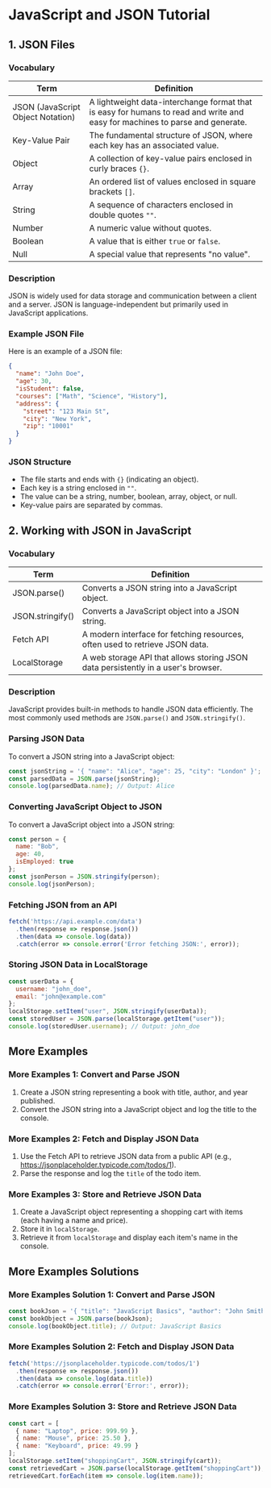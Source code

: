 # JavaScript and JSON Tutorial

## 1. JSON Files

### Vocabulary

| Term          | Definition |
|--------------|------------|
| JSON (JavaScript Object Notation) | A lightweight data-interchange format that is easy for humans to read and write and easy for machines to parse and generate. |
| Key-Value Pair | The fundamental structure of JSON, where each key has an associated value. |
| Object | A collection of key-value pairs enclosed in curly braces `{}`. |
| Array | An ordered list of values enclosed in square brackets `[]`. |
| String | A sequence of characters enclosed in double quotes `""`. |
| Number | A numeric value without quotes. |
| Boolean | A value that is either `true` or `false`. |
| Null | A special value that represents "no value". |

### Description
JSON is widely used for data storage and communication between a client and a server. JSON is language-independent but primarily used in JavaScript applications.

### Example JSON File
Here is an example of a JSON file:

```json
{
  "name": "John Doe",
  "age": 30,
  "isStudent": false,
  "courses": ["Math", "Science", "History"],
  "address": {
    "street": "123 Main St",
    "city": "New York",
    "zip": "10001"
  }
}
```

### JSON Structure
- The file starts and ends with `{}` (indicating an object).
- Each key is a string enclosed in `""`.
- The value can be a string, number, boolean, array, object, or null.
- Key-value pairs are separated by commas.

## 2. Working with JSON in JavaScript

### Vocabulary

| Term            | Definition |
|----------------|------------|
| JSON.parse()   | Converts a JSON string into a JavaScript object. |
| JSON.stringify() | Converts a JavaScript object into a JSON string. |
| Fetch API      | A modern interface for fetching resources, often used to retrieve JSON data. |
| LocalStorage   | A web storage API that allows storing JSON data persistently in a user's browser. |

### Description
JavaScript provides built-in methods to handle JSON data efficiently. The most commonly used methods are `JSON.parse()` and `JSON.stringify()`.

### Parsing JSON Data
To convert a JSON string into a JavaScript object:

```javascript
const jsonString = '{ "name": "Alice", "age": 25, "city": "London" }';
const parsedData = JSON.parse(jsonString);
console.log(parsedData.name); // Output: Alice
```

### Converting JavaScript Object to JSON
To convert a JavaScript object into a JSON string:

```javascript
const person = {
  name: "Bob",
  age: 40,
  isEmployed: true
};
const jsonPerson = JSON.stringify(person);
console.log(jsonPerson);
```

### Fetching JSON from an API

```javascript
fetch('https://api.example.com/data')
  .then(response => response.json())
  .then(data => console.log(data))
  .catch(error => console.error('Error fetching JSON:', error));
```

### Storing JSON Data in LocalStorage

```javascript
const userData = {
  username: "john_doe",
  email: "john@example.com"
};
localStorage.setItem("user", JSON.stringify(userData));
const storedUser = JSON.parse(localStorage.getItem("user"));
console.log(storedUser.username); // Output: john_doe
```

## More Examples

### More Examples 1: Convert and Parse JSON
1. Create a JSON string representing a book with title, author, and year published.
2. Convert the JSON string into a JavaScript object and log the title to the console.

### More Examples 2: Fetch and Display JSON Data
1. Use the Fetch API to retrieve JSON data from a public API (e.g., https://jsonplaceholder.typicode.com/todos/1).
2. Parse the response and log the `title` of the todo item.

### More Examples 3: Store and Retrieve JSON Data
1. Create a JavaScript object representing a shopping cart with items (each having a name and price).
2. Store it in `localStorage`.
3. Retrieve it from `localStorage` and display each item's name in the console.

## More Examples Solutions

### More Examples Solution 1: Convert and Parse JSON

```javascript
const bookJson = '{ "title": "JavaScript Basics", "author": "John Smith", "year": 2021 }';
const bookObject = JSON.parse(bookJson);
console.log(bookObject.title); // Output: JavaScript Basics
```

### More Examples Solution 2: Fetch and Display JSON Data

```javascript
fetch('https://jsonplaceholder.typicode.com/todos/1')
  .then(response => response.json())
  .then(data => console.log(data.title))
  .catch(error => console.error('Error:', error));
```

### More Examples Solution 3: Store and Retrieve JSON Data

```javascript
const cart = [
  { name: "Laptop", price: 999.99 },
  { name: "Mouse", price: 25.50 },
  { name: "Keyboard", price: 49.99 }
];
localStorage.setItem("shoppingCart", JSON.stringify(cart));
const retrievedCart = JSON.parse(localStorage.getItem("shoppingCart"));
retrievedCart.forEach(item => console.log(item.name));
```
